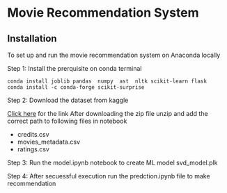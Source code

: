 # Movie Recommendation System

## Installation
To set up and run the movie recommendation system on Anaconda locally

Step 1: Install the prerquisite on conda terminal

```
conda install joblib pandas  numpy  ast  nltk scikit-learn flask 
conda install -c conda-forge scikit-surprise 
```

Step 2: Download the dataset from kaggle

[Click here](https://www.kaggle.com/datasets/rounakbanik/the-movies-dataset) for the link
After downloading the zip file unzip and add the correct path to following files in notebook
- credits.csv
- movies_metadata.csv
- ratings.csv

Step 3: Run the model.ipynb notebook to create ML model svd_model.plk 

Step 4: After secuessful execution run the predction.ipynb file to make recommendation






